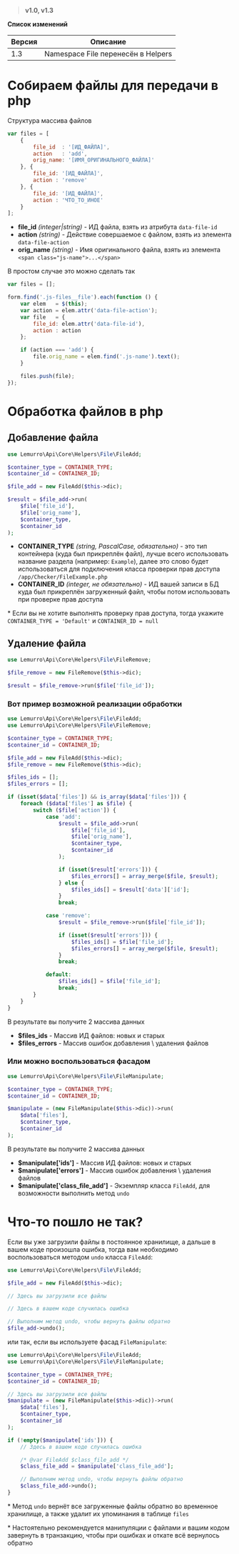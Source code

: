 > **v1.0, v1.3**

**Список изменений**

Версия | Описание
--- | ---
1.3 | Namespace File перенесён в Helpers

# Собираем файлы для передачи в php
Структура массива файлов
```javascript
var files = [
    {
        file_id  : '[ИД_ФАЙЛА]',
        action   : 'add',
        orig_name: '[ИМЯ_ОРИГИНАЛЬНОГО_ФАЙЛА]'
    }, {
        file_id: '[ИД_ФАЙЛА]',
        action : 'remove'
    }, {
        file_id: '[ИД_ФАЙЛА]',
        action : 'ЧТО_ТО_ИНОЕ'
    }
];
```
- **file_id** *(integer|string)* - ИД файла, взять из атрибута `data-file-id`
- **action** *(string)* - Действие совершаемое с файлом, взять из элемента `data-file-action`
- **orig_name** *(string)* - Имя оригинального файла, взять из элемента `<span class="js-name">...</span>`

В простом случае это можно сделать так
```javascript
var files = [];

form.find('.js-files__file').each(function () {
    var elem   = $(this);
    var action = elem.attr('data-file-action');
    var file   = {
        file_id: elem.attr('data-file-id'),
        action : action
    };

    if (action === 'add') {
        file.orig_name = elem.find('.js-name').text();
    }

    files.push(file);
});
```

# Обработка файлов в php

## Добавление файла
```php
use Lemurro\Api\Core\Helpers\File\FileAdd;

$container_type = CONTAINER_TYPE;
$container_id = CONTAINER_ID;

$file_add = new FileAdd($this->dic);

$result = $file_add->run(
    $file['file_id'],
    $file['orig_name'],
    $container_type,
    $container_id
);
```
- **CONTAINER_TYPE** *(string, PascalCase, обязательно)* - это тип контейнера (куда был прикреплён файл), лучше всего использовать название раздела (например: `Example`), далее это слово будет использоваться для подключения класса проверки прав доступа `/app/Checker/FileExample.php`
- **CONTAINER_ID** *(integer, не обязательно)* - ИД вашей записи в БД куда был прикреплён загруженный файл, чтобы потом использовать при проверке прав доступа

\* Если вы не хотите выполнять проверку прав доступа, тогда укажите `CONTAINER_TYPE = 'Default'` и `CONTAINER_ID = null`

## Удаление файла
```php
use Lemurro\Api\Core\Helpers\File\FileRemove;

$file_remove = new FileRemove($this->dic);

$result = $file_remove->run($file['file_id']);
```

### Вот пример возможной реализации обработки
```php
use Lemurro\Api\Core\Helpers\File\FileAdd;
use Lemurro\Api\Core\Helpers\File\FileRemove;

$container_type = CONTAINER_TYPE;
$container_id = CONTAINER_ID;

$file_add = new FileAdd($this->dic);
$file_remove = new FileRemove($this->dic);

$files_ids = [];
$files_errors = [];

if (isset($data['files']) && is_array($data['files'])) {
    foreach ($data['files'] as $file) {
        switch ($file['action']) {
            case 'add':
                $result = $file_add->run(
                    $file['file_id'],
                    $file['orig_name'],
                    $container_type,
                    $container_id
                );

                if (isset($result['errors'])) {
                    $files_errors[] = array_merge($file, $result);
                } else {
                    $files_ids[] = $result['data']['id'];
                }
                break;

            case 'remove':
                $result = $file_remove->run($file['file_id']);

                if (isset($result['errors'])) {
                    $files_ids[] = $file['file_id'];
                    $files_errors[] = array_merge($file, $result);
                }
                break;

            default:
                $files_ids[] = $file['file_id'];
                break;
        }
    }
}
```
В результате вы получите 2 массива данных
- **$files_ids** - Массив ИД файлов: новых и старых
- **$files_errors** - Массив ошибок добавления \ удаления файлов

### Или можно воспользоваться фасадом
```php
use Lemurro\Api\Core\Helpers\File\FileManipulate;

$container_type = CONTAINER_TYPE;
$container_id = CONTAINER_ID;

$manipulate = (new FileManipulate($this->dic))->run(
    $data['files'],
    $container_type,
    $container_id
);
```
В результате вы получите 2 массива данных
- **$manipulate['ids']** - Массив ИД файлов: новых и старых
- **$manipulate['errors']** - Массив ошибок добавления \ удаления файлов
- **$manipulate['class_file_add']** - Экземпляр класса `FileAdd`, для возможности выполнить метод `undo`

# Что-то пошло не так?
Если вы уже загрузили файлы в постоянное хранилище, а дальше в вашем коде произошла ошибка, тогда вам необходимо воспользоваться методом `undo` класса `FileAdd`:
```php
use Lemurro\Api\Core\Helpers\File\FileAdd;

$file_add = new FileAdd($this->dic);

// Здесь вы загрузили все файлы

// Здесь в вашем коде случилась ошибка

// Выполним метод undo, чтобы вернуть файлы обратно
$file_add->undo();
```
или так, если вы используете фасад `FileManipulate`:
```php
use Lemurro\Api\Core\Helpers\File\FileAdd;
use Lemurro\Api\Core\Helpers\File\FileManipulate;

$container_type = CONTAINER_TYPE;
$container_id = CONTAINER_ID;

// Здесь вы загрузили все файлы
$manipulate = (new FileManipulate($this->dic))->run(
    $data['files'],
    $container_type,
    $container_id
);

if (!empty($manipulate['ids'])) {
    // Здесь в вашем коде случилась ошибка

    /* @var FileAdd $class_file_add */
    $class_file_add = $manipulate['class_file_add'];

    // Выполним метод undo, чтобы вернуть файлы обратно
    $class_file_add->undo();
}
```
\* Метод `undo` вернёт все загруженные файлы обратно во временное хранилище, а также удалит их упоминания в таблице `files`

\* Настоятельно рекомендуется манипуляции с файлами и вашим кодом завернуть в транзакцию, чтобы при ошибках и откате всё вернулось обратно
